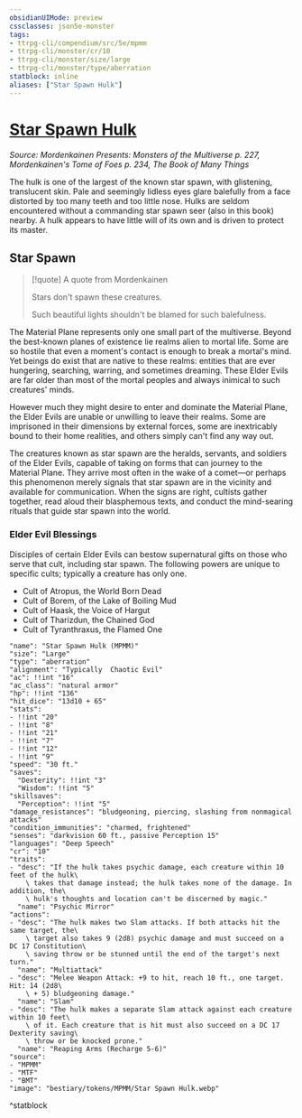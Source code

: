```yaml
---
obsidianUIMode: preview
cssclasses: json5e-monster
tags:
- ttrpg-cli/compendium/src/5e/mpmm
- ttrpg-cli/monster/cr/10
- ttrpg-cli/monster/size/large
- ttrpg-cli/monster/type/aberration
statblock: inline
aliases: ["Star Spawn Hulk"]
---
```

# [Star Spawn Hulk](3-Compendium\CLI\bestiary\aberration/star-spawn-hulk-mpmm.md)
*Source: Mordenkainen Presents: Monsters of the Multiverse p. 227, Mordenkainen's Tome of Foes p. 234, The Book of Many Things*  

The hulk is one of the largest of the known star spawn, with glistening, translucent skin. Pale and seemingly lidless eyes glare balefully from a face distorted by too many teeth and too little nose. Hulks are seldom encountered without a commanding star spawn seer (also in this book) nearby. A hulk appears to have little will of its own and is driven to protect its master.

## Star Spawn

> [!quote] A quote from Mordenkainen  
> 
> Stars don't spawn these creatures.
> 
> Such beautiful lights shouldn't be blamed for such balefulness.

The Material Plane represents only one small part of the multiverse. Beyond the best-known planes of existence lie realms alien to mortal life. Some are so hostile that even a moment's contact is enough to break a mortal's mind. Yet beings do exist that are native to these realms: entities that are ever hungering, searching, warring, and sometimes dreaming. These Elder Evils are far older than most of the mortal peoples and always inimical to such creatures' minds.

However much they might desire to enter and dominate the Material Plane, the Elder Evils are unable or unwilling to leave their realms. Some are imprisoned in their dimensions by external forces, some are inextricably bound to their home realities, and others simply can't find any way out.

The creatures known as star spawn are the heralds, servants, and soldiers of the Elder Evils, capable of taking on forms that can journey to the Material Plane. They arrive most often in the wake of a comet—or perhaps this phenomenon merely signals that star spawn are in the vicinity and available for communication. When the signs are right, cultists gather together, read aloud their blasphemous texts, and conduct the mind-searing rituals that guide star spawn into the world.

### Elder Evil Blessings

Disciples of certain Elder Evils can bestow supernatural gifts on those who serve that cult, including star spawn. The following powers are unique to specific cults; typically a creature has only one.

- Cult of Atropus, the World Born Dead  
- Cult of Borem, of the Lake of Boiling Mud  
- Cult of Haask, the Voice of Hargut  
- Cult of Tharizdun, the Chained God  
- Cult of Tyranthraxus, the Flamed One  

```statblock
"name": "Star Spawn Hulk (MPMM)"
"size": "Large"
"type": "aberration"
"alignment": "Typically  Chaotic Evil"
"ac": !!int "16"
"ac_class": "natural armor"
"hp": !!int "136"
"hit_dice": "13d10 + 65"
"stats":
- !!int "20"
- !!int "8"
- !!int "21"
- !!int "7"
- !!int "12"
- !!int "9"
"speed": "30 ft."
"saves":
  "Dexterity": !!int "3"
  "Wisdom": !!int "5"
"skillsaves":
  "Perception": !!int "5"
"damage_resistances": "bludgeoning, piercing, slashing from nonmagical attacks"
"condition_immunities": "charmed, frightened"
"senses": "darkvision 60 ft., passive Perception 15"
"languages": "Deep Speech"
"cr": "10"
"traits":
- "desc": "If the hulk takes psychic damage, each creature within 10 feet of the hulk\
    \ takes that damage instead; the hulk takes none of the damage. In addition, the\
    \ hulk's thoughts and location can't be discerned by magic."
  "name": "Psychic Mirror"
"actions":
- "desc": "The hulk makes two Slam attacks. If both attacks hit the same target, the\
    \ target also takes 9 (2d8) psychic damage and must succeed on a DC 17 Constitution\
    \ saving throw or be stunned until the end of the target's next turn."
  "name": "Multiattack"
- "desc": "Melee Weapon Attack: +9 to hit, reach 10 ft., one target. Hit: 14 (2d8\
    \ + 5) bludgeoning damage."
  "name": "Slam"
- "desc": "The hulk makes a separate Slam attack against each creature within 10 feet\
    \ of it. Each creature that is hit must also succeed on a DC 17 Dexterity saving\
    \ throw or be knocked prone."
  "name": "Reaping Arms (Recharge 5-6)"
"source":
- "MPMM"
- "MTF"
- "BMT"
"image": "bestiary/tokens/MPMM/Star Spawn Hulk.webp"
```
^statblock